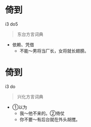 # 倚到
i3 do5
> 东台方言词典
- 依赖、凭借
  - 不能～男将当厂长，女将就长翅膀。

# 倚到
i3 do
> 兴化方言词典
- ①以为
  - 我～他不来的。②倚仗
  - 你不要～有后台就在外头胡搅。
